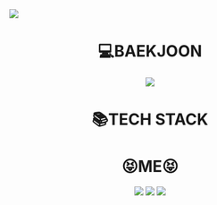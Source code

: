 <img src="https://capsule-render.vercel.app/api?type=slice&color=auto&height=300&section=header&text=치타%20유환인&fontSize=90&animation=fadeIn" />

<div align=center><h1>💻BAEKJOON</h1></div>
<div align=center> 
  <a href="https://www.acmicpc.net/user/iibuzz" target="_blank"> <img src="http://mazassumnida.wtf/api/v2/generate_badge?boj=iibuzz"/></a>
 </div>


<div align=center><h1>📚TECH STACK</h1></div>

<div align=center>
</div>

<div align=center><h1>😝ME😝</h1></div>
<div align=center>
  <a href="https://open.kakao.com/o/sq2VndWf" target="_blank"><img src="https://img.shields.io/badge/KAKAOTALK-FFCD00?style=flat-square&logo=kakaotalk&logoColor=white"/></a>
  <a href="mailto:iibuzz@naver.com" target="_blank"><img src="https://img.shields.io/badge/EMAIL-03C75A?style=flat-square&logo=naver&logoColor=white"/></a>
  <a href="https://youtube.com/@user-bi5vt5lq4s" target="_blank"><img src="https://img.shields.io/badge/YOUTUBE-FF0000?style=flat-square&logo=youtube&logoColor=white"/></a>
</div>
